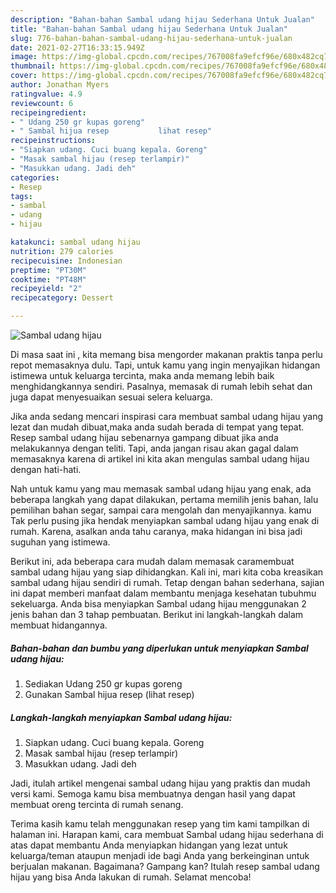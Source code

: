 ```yaml
---
description: "Bahan-bahan Sambal udang hijau Sederhana Untuk Jualan"
title: "Bahan-bahan Sambal udang hijau Sederhana Untuk Jualan"
slug: 776-bahan-bahan-sambal-udang-hijau-sederhana-untuk-jualan
date: 2021-02-27T16:33:15.949Z
image: https://img-global.cpcdn.com/recipes/767008fa9efcf96e/680x482cq70/sambal-udang-hijau-foto-resep-utama.jpg
thumbnail: https://img-global.cpcdn.com/recipes/767008fa9efcf96e/680x482cq70/sambal-udang-hijau-foto-resep-utama.jpg
cover: https://img-global.cpcdn.com/recipes/767008fa9efcf96e/680x482cq70/sambal-udang-hijau-foto-resep-utama.jpg
author: Jonathan Myers
ratingvalue: 4.9
reviewcount: 6
recipeingredient:
- " Udang 250 gr kupas goreng"
- " Sambal hijua resep           lihat resep"
recipeinstructions:
- "Siapkan udang. Cuci buang kepala. Goreng"
- "Masak sambal hijau (resep terlampir)"
- "Masukkan udang. Jadi deh"
categories:
- Resep
tags:
- sambal
- udang
- hijau

katakunci: sambal udang hijau 
nutrition: 279 calories
recipecuisine: Indonesian
preptime: "PT30M"
cooktime: "PT48M"
recipeyield: "2"
recipecategory: Dessert

---
```



![Sambal udang hijau](https://img-global.cpcdn.com/recipes/767008fa9efcf96e/680x482cq70/sambal-udang-hijau-foto-resep-utama.jpg)

Di masa  saat ini , kita memang bisa mengorder makanan praktis tanpa perlu repot memasaknya dulu. Tapi, untuk kamu yang ingin menyajikan hidangan istimewa untuk keluarga tercinta, maka anda memang lebih baik menghidangkannya sendiri. Pasalnya, memasak di rumah lebih sehat dan juga dapat menyesuaikan sesuai selera keluarga.

Jika anda sedang mencari inspirasi cara membuat sambal udang hijau yang lezat dan mudah dibuat,maka anda sudah berada di tempat yang tepat. Resep sambal udang hijau  sebenarnya gampang dibuat jika anda melakukannya dengan teliti. Tapi, anda jangan risau akan gagal dalam memasaknya 
karena di artikel ini kita akan mengulas sambal udang hijau dengan hati-hati.  



Nah untuk kamu yang mau memasak sambal udang hijau yang enak, ada beberapa langkah yang dapat dilakukan, pertama memilih jenis bahan, lalu pemilihan bahan segar, sampai cara mengolah dan menyajikannya. kamu Tak perlu pusing jika hendak menyiapkan sambal udang hijau yang enak di rumah. Karena, asalkan anda  tahu caranya, maka hidangan ini bisa jadi suguhan yang istimewa.

Berikut ini, ada beberapa cara mudah dalam memasak caramembuat sambal udang hijau yang siap dihidangkan. Kali ini, mari kita coba kreasikan sambal udang hijau sendiri di rumah. Tetap dengan bahan sederhana, sajian ini dapat memberi manfaat dalam membantu menjaga kesehatan tubuhmu sekeluarga. Anda bisa menyiapkan Sambal udang hijau menggunakan 2 jenis bahan dan 3 tahap pembuatan. Berikut ini langkah-langkah dalam membuat hidangannya.

<!--inarticleads1-->

##### Bahan-bahan dan bumbu yang diperlukan untuk menyiapkan Sambal udang hijau:

1. Sediakan  Udang 250 gr kupas goreng
1. Gunakan  Sambal hijua resep           (lihat resep)




<!--inarticleads2-->

##### Langkah-langkah menyiapkan Sambal udang hijau:

1. Siapkan udang. Cuci buang kepala. Goreng
1. Masak sambal hijau (resep terlampir)
1. Masukkan udang. Jadi deh




Jadi, itulah artikel mengenai  sambal udang hijau  yang praktis dan mudah versi kami. Semoga kamu bisa membuatnya dengan hasil yang dapat membuat oreng tercinta di rumah senang. 

Terima kasih kamu telah menggunakan resep yang tim kami tampilkan di halaman ini. Harapan kami, cara membuat  Sambal udang hijau sederhana di atas dapat membantu Anda menyiapkan hidangan yang lezat untuk keluarga/teman ataupun menjadi ide bagi Anda yang berkeinginan untuk berjualan makanan. Bagaimana? Gampang kan? Itulah resep sambal udang hijau yang bisa Anda lakukan di rumah. Selamat mencoba!

